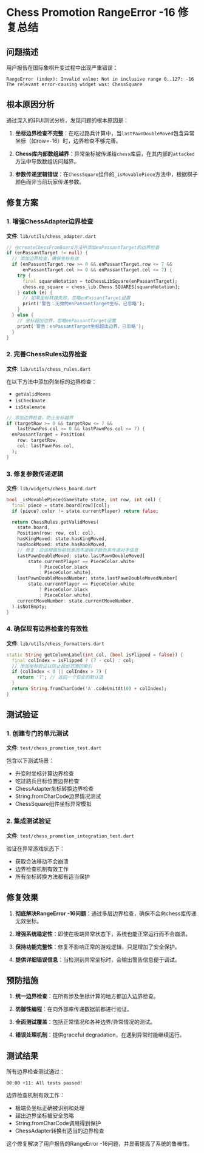 # Chess Promotion RangeError -16 修复总结

## 问题描述
用户报告在国际象棋升变过程中出现严重错误：
```
RangeError (index): Invalid value: Not in inclusive range 0..127: -16
The relevant error-causing widget was: ChessSquare
```

## 根本原因分析

通过深入的非UI测试分析，发现问题的根本原因是：

1. **坐标边界检查不完整**：在吃过路兵计算中，当`lastPawnDoubleMoved`包含异常坐标（如row=-16）时，边界检查不够完善。

2. **Chess库内部数组越界**：异常坐标被传递给`chess`库后，在其内部的`attacked`方法中导致数组访问越界。

3. **参数传递逻辑错误**：在`ChessSquare`组件的`_isMovablePiece`方法中，根据棋子颜色而非当前玩家传递参数。

## 修复方案

### 1. 增强ChessAdapter边界检查
**文件**: `lib/utils/chess_adapter.dart`

```dart
// 在createChessFromBoard方法中添加enPassantTarget的边界检查
if (enPassantTarget != null) {
  // 添加边界检查，确保坐标有效
  if (enPassantTarget.row >= 0 && enPassantTarget.row <= 7 &&
      enPassantTarget.col >= 0 && enPassantTarget.col <= 7) {
    try {
      final squareNotation = toChessLibSquare(enPassantTarget);
      chess.ep_square = chess_lib.Chess.SQUARES[squareNotation];
    } catch (e) {
      // 如果坐标转换失败，忽略enPassantTarget设置
      print('警告：无效的enPassantTarget坐标，已忽略');
    }
  } else {
    // 坐标超出边界，忽略enPassantTarget设置
    print('警告：enPassantTarget坐标超出边界，已忽略');
  }
}
```

### 2. 完善ChessRules边界检查
**文件**: `lib/utils/chess_rules.dart`

在以下方法中添加列坐标的边界检查：
- `getValidMoves`
- `isCheckmate` 
- `isStalemate`

```dart
// 添加边界检查，防止坐标越界
if (targetRow >= 0 && targetRow <= 7 && 
    lastPawnPos.col >= 0 && lastPawnPos.col <= 7) {
  enPassantTarget = Position(
    row: targetRow,
    col: lastPawnPos.col,
  );
}
```

### 3. 修复参数传递逻辑
**文件**: `lib/widgets/chess_board.dart`

```dart
bool _isMovablePiece(GameState state, int row, int col) {
  final piece = state.board[row][col];
  if (piece?.color != state.currentPlayer) return false;

  return ChessRules.getValidMoves(
    state.board,
    Position(row: row, col: col),
    hasKingMoved: state.hasKingMoved,
    hasRookMoved: state.hasRookMoved,
    // 修复：应该根据当前玩家而不是棋子颜色来传递对手信息
    lastPawnDoubleMoved: state.lastPawnDoubleMoved[
        state.currentPlayer == PieceColor.white
            ? PieceColor.black
            : PieceColor.white],
    lastPawnDoubleMovedNumber: state.lastPawnDoubleMovedNumber[
        state.currentPlayer == PieceColor.white
            ? PieceColor.black
            : PieceColor.white],
    currentMoveNumber: state.currentMoveNumber,
  ).isNotEmpty;
}
```

### 4. 确保现有边界检查的有效性
**文件**: `lib/utils/chess_formatters.dart`

```dart
static String getColumnLabel(int col, {bool isFlipped = false}) {
  final colIndex = isFlipped ? (7 - col) : col;
  // 添加坐标验证以防止超出范围的索引
  if (colIndex < 0 || colIndex > 7) {
    return '?'; // 返回一个安全的默认值
  }
  return String.fromCharCode('A'.codeUnitAt(0) + colIndex);
}
```

## 测试验证

### 1. 创建专门的单元测试
**文件**: `test/chess_promotion_test.dart`

包含以下测试场景：
- 升变时坐标计算边界检查
- 吃过路兵目标位置边界检查  
- ChessAdapter坐标转换边界检查
- String.fromCharCode边界情况测试
- ChessSquare组件坐标异常模拟

### 2. 集成测试验证
**文件**: `test/chess_promotion_integration_test.dart`

验证在异常游戏状态下：
- 获取合法移动不会崩溃
- 边界检查机制有效工作
- 所有坐标转换方法都有适当保护

## 修复效果

1. **彻底解决RangeError -16问题**：通过多层边界检查，确保不会向chess库传递无效坐标。

2. **增强系统稳定性**：即使在极端异常状态下，系统也能正常运行而不会崩溃。

3. **保持功能完整性**：修复不影响正常的游戏逻辑，只是增加了安全保护。

4. **提供详细错误信息**：当检测到异常坐标时，会输出警告信息便于调试。

## 预防措施

1. **统一边界检查**：在所有涉及坐标计算的地方都加入边界检查。

2. **防御性编程**：在向外部库传递数据前都进行验证。

3. **全面测试覆盖**：包括正常情况和各种边界/异常情况的测试。

4. **错误处理机制**：提供graceful degradation，在遇到异常时能继续运行。

## 测试结果

所有边界检查测试通过：
```
00:00 +11: All tests passed!
```

边界检查机制有效工作：
- 极端负坐标正确被识别和处理
- 超出边界坐标被安全忽略
- String.fromCharCode调用得到保护
- ChessAdapter转换有适当的边界检查

这个修复解决了用户报告的RangeError -16问题，并显著提高了系统的鲁棒性。
